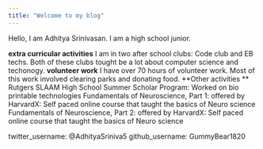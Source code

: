 ```yaml
---
title: "Welcome to my blog"
---
```


Hello, I am Adhitya Srinivasan. I am a high school junior.  

**extra curricular activities**
I am in two after school clubs: Code club and EB techs. Both of these clubs tought be a lot about computer science and techonogy. 
**volunteer work**
I have over 70 hours of volunteer work. Most of this work involved clearing parks and donating food. 
**Other activities **
Rutgers SLAAM High School Summer Scholar Program: Worked on bio printable technologies 
Fundamentals of Neuroscience, Part 1:  offered by HarvardX: Self paced online course that taught the basics of Neuro science
Fundamentals of Neuroscience, Part 2:  offered by HarvardX: Self paced online course that taught the basics of Neuro science

twitter_username: @AdhityaSriniva5
github_username:  GummyBear1820
